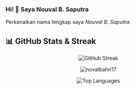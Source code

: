 ### Hi! 👋 Saya Nouval B. Saputra 

Perkenalkan nama lengkap saya *Nouval B. Saputra*.

  

## 📊 GitHub Stats & Streak
<p align="center">
  <img src="https://github-readme-streak-stats.herokuapp.com/?user=novalbahri17&theme=radical" alt="GitHub Streak" />
</p>

<p align="center">
<img src="https://komarev.com/ghpvc/?username=novalbahri17&label=Profile%20views&color=0e75b6&style=flat" alt="novalbahri17" />
  </p>
<p align="center">
<img src="https://github-readme-stats.vercel.app/api/top-langs?username=siegrin&layout=compact&theme=radical" alt="Top Languages" />
</p>
